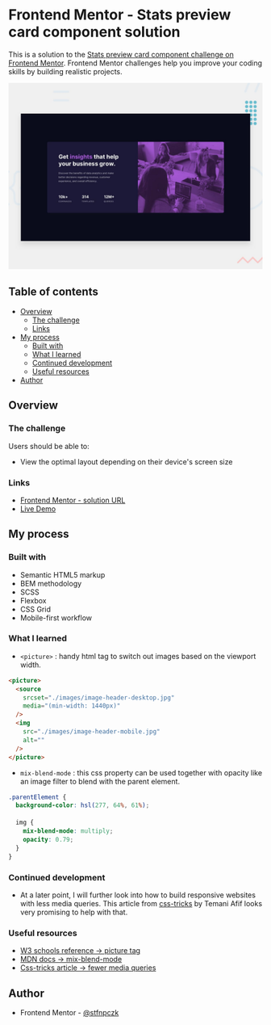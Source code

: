 # Frontend Mentor - Stats preview card component solution

This is a solution to the [Stats preview card component challenge on Frontend Mentor](https://www.frontendmentor.io/challenges/stats-preview-card-component-8JqbgoU62). Frontend Mentor challenges help you improve your coding skills by building realistic projects.

![Design preview for Stats preview card component](./images/desktop-preview.jpg)

## Table of contents

- [Overview](#overview)
  - [The challenge](#the-challenge)
  - [Links](#links)
- [My process](#my-process)
  - [Built with](#built-with)
  - [What I learned](#what-i-learned)
  - [Continued development](#continued-development)
  - [Useful resources](#useful-resources)
- [Author](#author)
<!-- - [Acknowledgments](#acknowledgments) -->

## Overview

### The challenge

Users should be able to:

- View the optimal layout depending on their device's screen size


### Links


- [Frontend Mentor - solution URL](https://www.frontendmentor.io/solutions/stats-card-component-using-flexbox-and-scss-D4KyAx5Nb)
- [Live Demo](https://stfnpczk.github.io/stats-preview-card-component/)

## My process

### Built with

- Semantic HTML5 markup
- BEM methodology
- SCSS
- Flexbox
- CSS Grid
- Mobile-first workflow

### What I learned

- `<picture>` : handy html tag to switch out images based on the viewport width.

```html
<picture>
  <source
    srcset="./images/image-header-desktop.jpg"
    media="(min-width: 1440px)"
  />
  <img
    src="./images/image-header-mobile.jpg"
    alt=""
  />
</picture>
```

- `mix-blend-mode` : this css property can be used together with opacity like an image filter to blend with the parent element.

```scss
.parentElement {
  background-color: hsl(277, 64%, 61%);

  img {
    mix-blend-mode: multiply;
    opacity: 0.79;
  }
}
```

### Continued development

- At a later point, I will further look into how to build responsive websites with less media queries. This article from [css-tricks](https://css-tricks.com/responsive-layouts-fewer-media-queries/) by Temani Afif looks very promising to help with that.

### Useful resources



- [W3 schools reference -> picture tag ](https://www.w3schools.com/tags/tag_picture.asp) 
- [MDN docs -> mix-blend-mode](https://developer.mozilla.org/en-US/docs/Web/CSS/mix-blend-mode) 
- [Css-tricks article -> fewer media queries](https://css-tricks.com/responsive-layou%20ts-fewer-media-queries/)

## Author

- Frontend Mentor - [@stfnpczk](https://www.frontendmentor.io/profile/stfnpczk)

<!-- - Website - [Add your name here](https://www.your-site.com) -->
<!-- - Twitter - [@yourusername](https://www.twitter.com/yourusername) -->

<!-- ## Acknowledgments
**ADD TEXT**
This is where you can give a hat tip to anyone who helped you out on this project. Perhaps you worked in a team or got some inspiration from someone else's solution. This is the perfect place to give them some credit. -->
